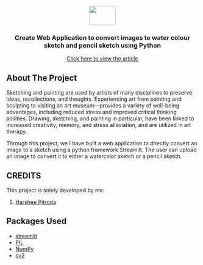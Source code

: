<!-- PROJECT LOGO -->
<br />

<div align="center">
   <img src='https://upload.wikimedia.org/wikipedia/commons/thumb/4/43/GeeksforGeeks.svg/1200px-GeeksforGeeks.svg.png' width="70 px" height="50 px" />


<h3 align="center">Create Web Application to convert images to water colour sketch and pencil sketch using Python</h3>
    <a href="https://www.geeksforgeeks.org/build-gui-application-pencil-sketch-from-photo-in-python/">Click here to view the article</a>
</div>


<!-- ABOUT THE PROJECT -->
## About The Project

Sketching and painting are used by artists of many disciplines to preserve ideas, recollections, and thoughts. Experiencing art from painting and sculpting to visiting an art museum—provides a variety of well-being advantages, including reduced stress and improved critical thinking abilities. Drawing, sketching, and painting in particular, have been linked to increased creativity, memory, and stress alleviation, and are utilized in art therapy.

Through this project, we I have built a web application to directly convert an image to a sketch using a python framework Streamlit. The user can upload an image to convert it to either a watercolor sketch or a pencil sketch. 

<!-- CREDITS -->
## CREDITS

This project is solely developed by me:

1. <a href="https://www.linkedin.com/in/harshee-pitroda-790778212/">Harshee Pitroda</a>

## Packages Used
* [streamlit](https://streamlit.io/)
* [PIL](https://pypi.org/project/Pillow/)
* [NumPy](https://numpy.org/)
* [cv2](https://pypi.org/project/opencv-python/)
